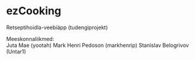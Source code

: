 # ezCooking
Retseptihoidla-veebiäpp (tudengiprojekt) 

Meeskonnaliikmed:  
Juta Mae                (yootah)
Mark Henri Pedoson      (markhenrip)
Stanislav Belogrivov    (Untar1)
